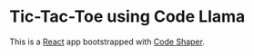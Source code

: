# Tic-Tac-Toe using Code Llama

This is a [React](https://reactjs.org/) app bootstrapped with
[Code Shaper](https://code-shaper.dev).
